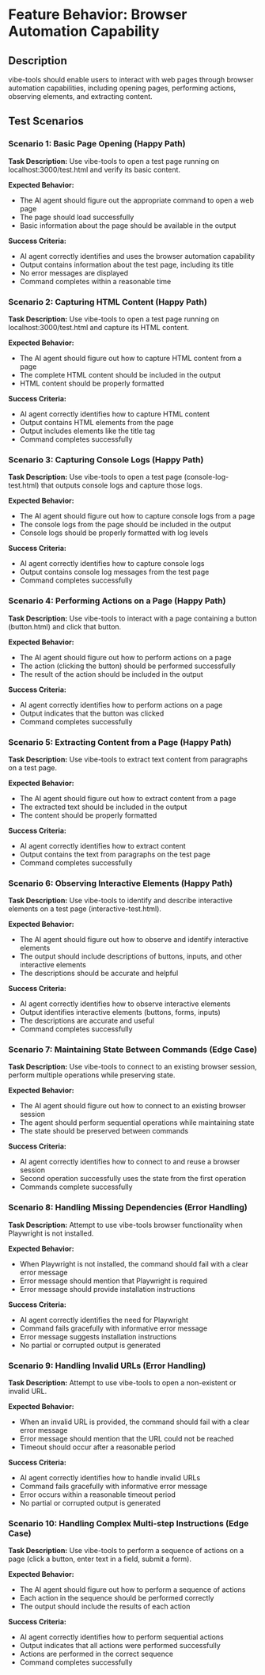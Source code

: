 # Feature Behavior: Browser Automation Capability

## Description
vibe-tools should enable users to interact with web pages through browser automation capabilities, including opening pages, performing actions, observing elements, and extracting content.

## Test Scenarios

### Scenario 1: Basic Page Opening (Happy Path)
**Task Description:**
Use vibe-tools to open a test page running on localhost:3000/test.html and verify its basic content.

**Expected Behavior:**
- The AI agent should figure out the appropriate command to open a web page
- The page should load successfully
- Basic information about the page should be available in the output

**Success Criteria:**
- AI agent correctly identifies and uses the browser automation capability
- Output contains information about the test page, including its title
- No error messages are displayed
- Command completes within a reasonable time

### Scenario 2: Capturing HTML Content (Happy Path)
**Task Description:**
Use vibe-tools to open a test page running on localhost:3000/test.html and capture its HTML content.

**Expected Behavior:**
- The AI agent should figure out how to capture HTML content from a page
- The complete HTML content should be included in the output
- HTML content should be properly formatted

**Success Criteria:**
- AI agent correctly identifies how to capture HTML content
- Output contains HTML elements from the page
- Output includes elements like the title tag
- Command completes successfully

### Scenario 3: Capturing Console Logs (Happy Path)
**Task Description:**
Use vibe-tools to open a test page (console-log-test.html) that outputs console logs and capture those logs.

**Expected Behavior:**
- The AI agent should figure out how to capture console logs from a page
- The console logs from the page should be included in the output
- Console logs should be properly formatted with log levels

**Success Criteria:**
- AI agent correctly identifies how to capture console logs
- Output contains console log messages from the test page
- Command completes successfully

### Scenario 4: Performing Actions on a Page (Happy Path)
**Task Description:**
Use vibe-tools to interact with a page containing a button (button.html) and click that button.

**Expected Behavior:**
- The AI agent should figure out how to perform actions on a page
- The action (clicking the button) should be performed successfully
- The result of the action should be included in the output

**Success Criteria:**
- AI agent correctly identifies how to perform actions on a page
- Output indicates that the button was clicked
- Command completes successfully

### Scenario 5: Extracting Content from a Page (Happy Path)
**Task Description:**
Use vibe-tools to extract text content from paragraphs on a test page.

**Expected Behavior:**
- The AI agent should figure out how to extract content from a page
- The extracted text should be included in the output
- The content should be properly formatted

**Success Criteria:**
- AI agent correctly identifies how to extract content
- Output contains the text from paragraphs on the test page
- Command completes successfully

### Scenario 6: Observing Interactive Elements (Happy Path)
**Task Description:**
Use vibe-tools to identify and describe interactive elements on a test page (interactive-test.html).

**Expected Behavior:**
- The AI agent should figure out how to observe and identify interactive elements
- The output should include descriptions of buttons, inputs, and other interactive elements
- The descriptions should be accurate and helpful

**Success Criteria:**
- AI agent correctly identifies how to observe interactive elements
- Output identifies interactive elements (buttons, forms, inputs)
- The descriptions are accurate and useful
- Command completes successfully

### Scenario 7: Maintaining State Between Commands (Edge Case)
**Task Description:**
Use vibe-tools to connect to an existing browser session, perform multiple operations while preserving state.

**Expected Behavior:**
- The AI agent should figure out how to connect to an existing browser session
- The agent should perform sequential operations while maintaining state
- The state should be preserved between commands

**Success Criteria:**
- AI agent correctly identifies how to connect to and reuse a browser session
- Second operation successfully uses the state from the first operation
- Commands complete successfully

### Scenario 8: Handling Missing Dependencies (Error Handling)
**Task Description:**
Attempt to use vibe-tools browser functionality when Playwright is not installed.

**Expected Behavior:**
- When Playwright is not installed, the command should fail with a clear error message
- Error message should mention that Playwright is required
- Error message should provide installation instructions

**Success Criteria:**
- AI agent correctly identifies the need for Playwright
- Command fails gracefully with informative error message
- Error message suggests installation instructions
- No partial or corrupted output is generated

### Scenario 9: Handling Invalid URLs (Error Handling)
**Task Description:**
Attempt to use vibe-tools to open a non-existent or invalid URL.

**Expected Behavior:**
- When an invalid URL is provided, the command should fail with a clear error message
- Error message should mention that the URL could not be reached
- Timeout should occur after a reasonable period

**Success Criteria:**
- AI agent correctly identifies how to handle invalid URLs
- Command fails gracefully with informative error message
- Error occurs within a reasonable timeout period
- No partial or corrupted output is generated

### Scenario 10: Handling Complex Multi-step Instructions (Edge Case)
**Task Description:**
Use vibe-tools to perform a sequence of actions on a page (click a button, enter text in a field, submit a form).

**Expected Behavior:**
- The AI agent should figure out how to perform a sequence of actions
- Each action in the sequence should be performed correctly
- The output should include the results of each action

**Success Criteria:**
- AI agent correctly identifies how to perform sequential actions
- Output indicates that all actions were performed successfully
- Actions are performed in the correct sequence
- Command completes successfully 